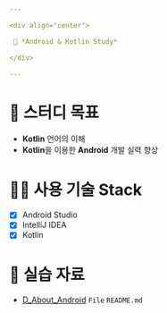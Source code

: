 ```yaml
---

<div align="center">

 💜 *Android & Kotlin Study*

</div>

---
```


# 🧐 스터디 목표
- **Kotlin** 언어의 이해  
- **Kotlin**을 이용한 **Android** 개발 실력 향상  

# 👨‍💻 사용 기술 Stack
- [x] Android Studio  
- [x] IntelliJ IDEA  
- [x] Kotlin  

# 💛 실습 자료
- [D_About_Android](https://github.com/DCherish/Android_N_Kotlin/tree/master/D_About_Android) `File` `README.md`  

 
